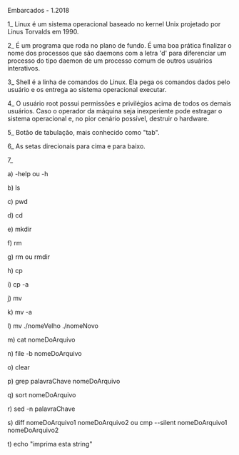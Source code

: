Embarcados - 1.2018

1_  Linux é um sistema operacional baseado no kernel Unix projetado por Linus Torvalds em 1990.

2_  É um programa que roda no plano de fundo. É uma boa prática finalizar o nome dos processos que são daemons com a letra 'd' para diferenciar um processo do tipo daemon de um processo comum de outros usuários interativos.

3_  Shell é a linha de comandos do Linux. Ela pega os comandos dados pelo usuário e os entrega ao sistema operacional executar.

4_  O usuário root possui permissões e privilégios acima de todos os demais usuários. Caso o operador da máquina seja inexperiente pode estragar o sistema operacional e, no pior cenário possível, destruir o hardware.

5_  Botão de tabulação, mais conhecido como "tab".

6_  As setas direcionais para cima e para baixo.

7_  

a)  -help ou -h 

b)  ls 

c)  pwd 

d)  cd 

e)  mkdir 

f)  rm 

g)  rm ou rmdir 

h)  cp 

i)  cp -a 

j)  mv 

k)  mv -a 

l)  mv ./nomeVelho ./nomeNovo 

m)  cat nomeDoArquivo 

n)  file -b nomeDoArquivo 

o)  clear 

p)  grep palavraChave nomeDoArquivo 

q)  sort nomeDoArquivo 

r)  sed -n palavraChave 

s)  diff nomeDoArquivo1 nomeDoArquivo2 ou cmp --silent nomeDoArquivo1 nomeDoArquivo2 

t)  echo "imprima esta string" 
